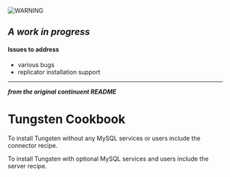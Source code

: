 ![WARNING](https://i.imgur.com/pvgIObE.png "WARNING")
## _A work in progress_
#### Issues to address
* various bugs
* replicator installation support
 
--- 
**_from the original continuent README_**
# Tungsten Cookbook

To install Tungsten without any MySQL services or users include the connector recipe.

To install Tungsten with optional MySQL services and users include the server recipe.

